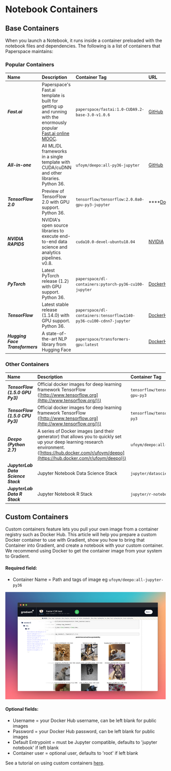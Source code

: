# Notebook Containers

## Base Containers

When you launch a Notebook, it runs inside a container preloaded with the notebook files and dependencies.  The following is a list of containers that Paperspace maintains:

### Popular Containers

| Name | Description | Container Tag | URL |
| :--- | :--- | :--- | :--- |
| _**Fast.ai**_                | Paperspace's Fast.ai template is built for getting up and running with the enormously popular [Fast.ai online MOOC](http://www.fast.ai/).  | `paperspace/fastai:1.0-CUDA9.2-base-3.0-v1.0.6` | [GitHub](https://github.com/Paperspace/fastai-docker) |
| _**All-in-one**_ | All ML/DL frameworks in a single template with CUDA/cuDNN and other libraries. Python 36. | `ufoym/deepo:all-py36-jupyter` | [GitHub](https://github.com/ufoym/deepo) |
| _**TensorFlow 2.0**_ | Preview of TensorFlow 2.0 with GPU support. Python 36. | `tensorflow/tensorflow:2.0.0a0-gpu-py3-jupyter` | \*\*\*\*[DockerHub](https://hub.docker.com/r/tensorflow/tensorflow) |
| _**NVIDIA RAPIDS**_ | NVIDIA's open source libraries to execute end-to-end data science and analytics pipelines. v0.8. | `cuda10.0-devel-ubuntu18.04` |  [NVIDIA](https://hub.docker.com/r/rapidsai/rapidsai/tags) |
| _**PyTorch**_ | Latest PyTorch release \(1.2\) with GPU support. Python 36. | `paperspace/dl-containers:pytorch-py36-cu100-jupyter` | [DockerHub](https://hub.docker.com/r/pytorch/pytorch) |
| _**TensorFlow**_ | Latest stable release \(1.14.0\) with GPU support. Python 36. | `paperspace/dl-containers:tensorflow1140-py36-cu100-cdnn7-jupyter` | [DockerHub](https://hub.docker.com/r/tensorflow/tensorflow) |
| _**Hugging Face Transformers**_ | A state-of-the-art NLP library from Hugging Face | `paperspace/transformers-gpu:latest` | [DockerHub](https://hub.docker.com/r/paperspace/transformers-gpu) |

### Other Containers

| Name | Description | Container Tag | URL |
| :--- | :--- | :--- | :--- |
| _**TensorFlow \(1.5.0 GPU Py3\)**_ | Official docker images for deep learning framework TensorFlow \([http://www.tensorflow.org](http://www.tensorflow.org/)\) | `tensorflow/tensorflow:1.5.0-gpu-py3` | [DockerHub](https://hub.docker.com/r/tensorflow/tensorflow/) |
| _**TensorFlow \(1.5.0 CPU Py3\)**_ | Official docker images for deep learning framework TensorFlow \([http://www.tensorflow.org](http://www.tensorflow.org/)\) | `tensorflow/tensorflow:1.5.0-py3` | [DockerHub](https://hub.docker.com/r/tensorflow/tensorflow/) |
| _**Deepo \(Python 2.7\)**_ | A series of Docker images \(and their generator\) that allows you to quickly set up your deep learning research environment. \([https://hub.docker.com/r/ufoym/deepo](https://hub.docker.com/r/ufoym/deepo)\) | `ufoym/deepo:all-py27-jupyter` | [GitHub](https://github.com/ufoym/deepo) |
| _**JupyterLab Data Science Stack**_ | Jupyter Notebook Data Science Stack | `jupyter/datascience-notebook` | [DockerHub](https://hub.docker.com/r/jupyter/datascience-notebook/) |
| _**JupyterLab Data R Stack**_ | Jupyter Notebook R Stack | `jupyter/r-notebook` | [DockerHub](https://hub.docker.com/r/jupyter/r-notebook/) |

## Custom Containers

Custom containers feature lets you pull your own image from a container registry such as Docker Hub. This article will help you prepare a custom Docker container to use with Gradient, show you how to bring that Container into Gradient, and create a notebook with your custom container. We recommend using Docker to get the container image from your system to Gradient. 

#### Required field:

* Container Name = Path and tags of image eg `ufoym/deepo:all-jupyter-py36`

![](../../.gitbook/assets/image%20%2885%29.png)

#### Optional fields:

* Username = your Docker Hub username, can be left blank for public images
* Password = your Docker Hub password, can be left blank for public images
* Default Entrypoint = must be Jupyter compatible, defaults to 'jupyter notebook' if left blank
* Container user = optional user, defaults to 'root' if left blank

See a tutorial on using custom containers [here](building-a-custom-container.md).

